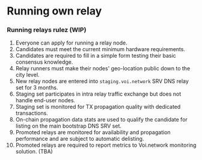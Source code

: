 # Running own relay

### Running relays rulez (WIP)

1. Everyone can apply for running a relay node.&#x20;
2. Candidates must meet the current minimum hardware requirements.&#x20;
3. Candidates are required to fill in a simple form testing their basic consensus knowledge.
4. Relay runners must make their nodes' geo-location public down to the city level.&#x20;
5. New relay nodes are entered into `staging.voi.network` SRV DNS relay set for 3 months.
6. Staging set participates in intra relay traffic exchange but does not handle end-user nodes.
7. Staging set is monitored for TX propagation quality with dedicated transactions. &#x20;
8. On-chain propagation data stats are used to qualify the candidate for listing on the main bootstrap DNS SRV set.
9. Promoted relays are monitored for availability and propagation performance and are subject to automatic delisting.
10. Promoted relays are required to report metrics to Voi.network monitoring solution. (TBA)
